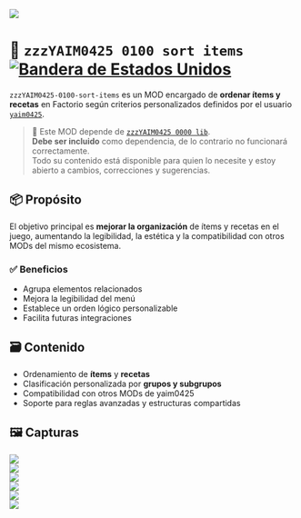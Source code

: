 ![](https://github.com/yaim0425/zzzYAIM0425-0100-sort-items/raw/main/thumbnail.png)

# 🧩 `zzzYAIM0425 0100 sort items` [![Bandera de Estados Unidos](https://flagcdn.com/20x15/us.png)](https://github.com/yaim0425/zzzYAIM0425-0100-sort-items/blob/main/README.md)

`zzzYAIM0425-0100-sort-items` es un MOD encargado de **ordenar ítems y recetas** en Factorio según criterios personalizados definidos por el usuario [`yaim0425`](https://github.com/yaim0425).

> 🔧 Este MOD depende de [`zzzYAIM0425 0000 lib`](https://github.com/yaim0425/zzzYAIM0425-0000-lib).  
> **Debe ser incluido** como dependencia, de lo contrario no funcionará correctamente.  
> Todo su contenido está disponible para quien lo necesite y estoy abierto a cambios, correcciones y sugerencias.

## 📦 Propósito

El objetivo principal es **mejorar la organización** de ítems y recetas en el juego, aumentando la legibilidad, la estética y la compatibilidad con otros MODs del mismo ecosistema.

### ✅ Beneficios

- Agrupa elementos relacionados  
- Mejora la legibilidad del menú  
- Establece un orden lógico personalizable  
- Facilita futuras integraciones  

## 🗃️ Contenido

- Ordenamiento de **ítems** y **recetas**  
- Clasificación personalizada por **grupos y subgrupos**  
- Compatibilidad con otros MODs de yaim0425  
- Soporte para reglas avanzadas y estructuras compartidas  

## 🖼️ Capturas

![](https://github.com/yaim0425/zzzYAIM0425-0100-sort-items/raw/main/Doc/base/Screenshot%20(1).png)  
![](https://github.com/yaim0425/zzzYAIM0425-0100-sort-items/raw/main/Doc/base/Screenshot%20(2).png)  
![](https://github.com/yaim0425/zzzYAIM0425-0100-sort-items/raw/main/Doc/base/Screenshot%20(3).png)  
![](https://github.com/yaim0425/zzzYAIM0425-0100-sort-items/raw/main/Doc/base/Screenshot%20(4).png)  
![](https://github.com/yaim0425/zzzYAIM0425-0100-sort-items/raw/main/Doc/base/Screenshot%20(5).png)  
![](https://github.com/yaim0425/zzzYAIM0425-0100-sort-items/raw/main/Doc/base/Screenshot%20(6).png)

